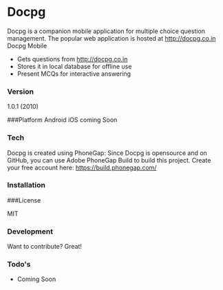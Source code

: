 # Docpg

Docpg is a companion mobile application for multiple choice question management. The popular web application is hosted at http://docpg.co.in
Docpg Mobile 

  - Gets questions from http://docpg.co.in
  - Stores it in local database for offline use
  - Present MCQs for interactive answering

### Version
1.0.1 (2010)

###Platform
Android
iOS coming Soon

### Tech

Docpg is created using PhoneGap:
Since Docpg is opensource and on GitHub, you can use Adobe PhoneGap Build to build this project. Create your free account here: https://build.phonegap.com/

### Installation

###License

MIT


### Development

Want to contribute? Great!


### Todo's

 - Coming Soon
